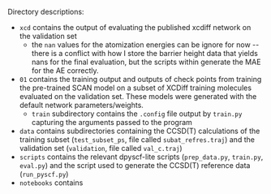 Directory descriptions:

- `xcd` contains the output of evaluating the published xcdiff network on the validation set
    - the `nan` values for the atomization energies can be ignore for now -- there is a conflict with how I store the barrier height data that yields nans for the final evaluation, but the scripts within generate the MAE for the AE correctly.
- `01` contains the training output and outputs of check points from training the pre-trained SCAN model on a subset of XCDiff training molecules evaluated on the validation set. These models were generated with the default network parameters/weights.
    - `train` subdirectory contains the `.config` file output by `train.py` capturing the arguments passed to the program
- `data` contains subdirectories containing the CCSD(T) calculations of the training subset (`test_subset_ps`, file called `subat_refres.traj`) and the validation set (`validation`, file called `val_c.traj`)
- `scripts` contains the relevant dpyscf-lite scripts (`prep_data.py`, `train.py`, `eval.py`) and the script used to generate the CCSD(T) reference data (`run_pyscf.py`)
- `notebooks` contains
